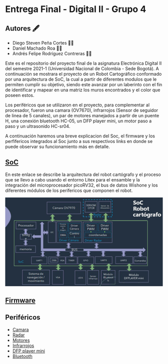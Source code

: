 # Entrega Final - Digital II - Grupo 4
## Autores :fountain_pen:
- Diego Steven Peña Cortes :mechanic:
- Daniel Machado Roa :technologist:
- Andrés Felipe Rodríguez Contreras :office_worker:

Este es el repositorio del proyecto final de la asignatura Electrónica Digital II del semestre 2021-1 (Universidad Nacional de Colombia - Sede Bogotá). A continuación se mostrara el proyecto de un Robot Cartográfico conformado por una arquitectura de SoC, la cual a partir de diferentes modulos que le permiten cumplir su objetivo, siendo este avanzar por un laberinto con el fin de identificar y mapear en una matriz los muros encontrados y el color que poseen estos. 

Los periféricos que se utilizaron en el proyecto, para complementar al procesador, fueron una camara (OV7670), infrarrojos (Sensor de seguidor de linea de 5 canales), un par de motores manejados a partir de un puente H, una conexión bluetooth HC-05, un DFP player mini, un motor paso a paso y un ultrasonido HC-sr04.

A continuación haremos una breve explicacion del Soc, el firmware y los perfifericos integrados al Soc junto a sus respectivos links en donde se puede observar su funcionamiento más en detalle.

## [SoC](w07_entrega-_final-grupo14/Camara.md )

En este enlace se describe la arquitectura del robot cartógrafo y el proceso que se llevo a cabo usando el entorno Litex para el ensamble y la integración del microprocesador picoRV32, el bus de datos Wishone y los diferentes módulos de los perifericos que componen el robot. 

![Screenshot](/Imagenes/SoC.png)

## [Firmware](w07_entrega-_final-grupo14/Camara.md )

## Periféricos 
- [Camara](w07_entrega-_final-grupo14/Camara.md )
- [Radar](w07_entrega-_final-grupo14/Camara.md )
- [Motores](w07_entrega-_final-grupo14/Camara.md )
- [Infrarrojos](w07_entrega-_final-grupo14/Camara.md )
- [DFP player mini](w07_entrega-_final-grupo14/Camara.md )
- [Bluetooth](w07_entrega-_final-grupo14/Camara.md )

